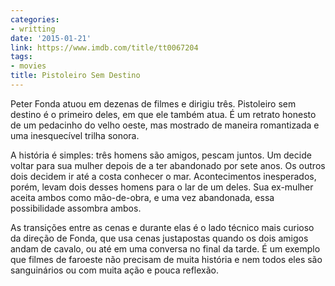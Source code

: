 ```yaml
---
categories:
- writting
date: '2015-01-21'
link: https://www.imdb.com/title/tt0067204
tags:
- movies
title: Pistoleiro Sem Destino
---
```


Peter Fonda atuou em dezenas de filmes e dirigiu três. Pistoleiro sem destino é o primeiro deles, em que ele também atua. É um retrato honesto de um pedacinho do velho oeste, mas mostrado de maneira romantizada e uma inesquecível trilha sonora.

A história é simples: três homens são amigos, pescam juntos. Um decide voltar para sua mulher depois de a ter abandonado por sete anos. Os outros dois decidem ir até a costa conhecer o mar. Acontecimentos inesperados, porém, levam dois desses homens para o lar de um deles. Sua ex-mulher aceita ambos como mão-de-obra, e uma vez abandonada, essa possibilidade assombra ambos.

As transições entre as cenas e durante elas é o lado técnico mais curioso da direção de Fonda, que usa cenas justapostas quando os dois amigos andam de cavalo, ou até em uma conversa no final da tarde. É um exemplo que filmes de faroeste não precisam de muita história e nem todos eles são sanguinários ou com muita ação e pouca reflexão.